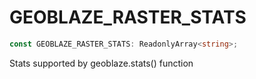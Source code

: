 # GEOBLAZE_RASTER_STATS

```ts
const GEOBLAZE_RASTER_STATS: ReadonlyArray<string>;
```

Stats supported by geoblaze.stats() function
